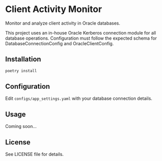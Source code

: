 # Client Activity Monitor

Monitor and analyze client activity in Oracle databases.

This project uses an in-house Oracle Kerberos connection module for all database operations. Configuration must follow the expected schema for DatabaseConnectionConfig and OracleClientConfig.

## Installation

```bash
poetry install
```

## Configuration

Edit `configs/app_settings.yaml` with your database connection details.

## Usage

Coming soon...

## License

See LICENSE file for details.
